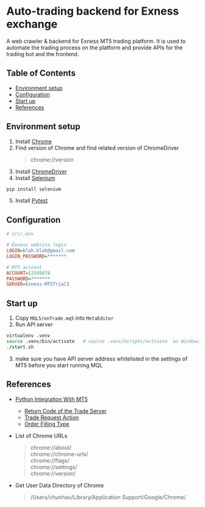 
# Auto-trading backend for Exness exchange
A web crawler & backend for Exness MT5 trading platform. It is used to automate the trading process on the platform and provide APIs for the trading bot and the frontend.

## Table of Contents
- [Environment setup](#environment-setup)
- [Configuration](#configuration)
- [Start up](#start-up)
- [References](#references)

## Environment setup
1. Install [Chrome](https://www.google.com/chrome/)
2. Find version of Chrome and find related version of ChromeDriver
    > chrome://version  
3. Install [ChromeDriver](https://chromedriver.chromium.org/downloads)
4. Install [Selenium](https://selenium-python.readthedocs.io/installation.html)
```bash
pip install selenium
```
5. Install [Pytest](https://docs.pytest.org/en/stable/getting-started.html) 


## Configuration
```ini
# src/.env

# Exness website login
LOGIN=blah.blah@gmail.com
LOGIN_PASSWORD=*******

# MT5 account
ACCOUNT=12345678
PASSWORD=*******
SERVER=Exness-MT5Trial3
```

## Start up
1. Copy `MQL5/onTrade.mq5` into `MetaEditor`
2. Run API server
```bash
virtualenv .venv
source .venv/bin/activate   # source .venv/Scripts/activate  on Windows
./start.sh
```
3. make sure you have API server address whitelisted in the settings of MT5 before you start running MQL

## References
- [Python Integration With MT5](https://www.mql5.com/en/docs/python_metatrader5)
  - [Return Code of the Trade Server](https://www.mql5.com/en/docs/constants/errorswarnings/enum_trade_return_codes)
  - [Trade Request Action](https://www.mql5.com/en/docs/python_metatrader5/mt5ordercheck_py#trade_request_actions)
  - [Order Filling Type](https://www.mql5.com/en/docs/constants/tradingconstants/orderproperties#enum_order_type_filling)

- List of Chrome URLs
    > chrome://about/  
    > chrome://chrome-urls/  
    > chrome://flags/  
    > chrome://settings/  
    > chrome://version/
- Get User Data Directory of Chrome
    > /Users/chunhao/Library/Application Support/Google/Chrome/
